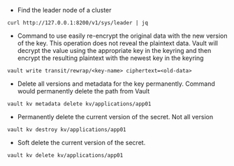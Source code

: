 
- Find the leader node of a cluster
```
curl http://127.0.0.1:8200/v1/sys/leader | jq
```

- Command to use easily re-encrypt the original data with the new version of the key. This operation does not reveal the plaintext data. Vault will decrypt the value using the appropriate key in the keyring and then encrypt the resulting plaintext with the newest key in the keyring
```
vault write transit/rewrap/<key-name> ciphertext=<old-data>
```

- Delete all versions and metadata for the key permanently. Command would permanently delete the path from Vault
```
vault kv metadata delete kv/applications/app01
```

- Permanently delete the current version of the secret. Not all version
```
vault kv destroy kv/applications/app01
```

- Soft delete the current version of the secret.
```
vault kv delete kv/applications/app01
```
